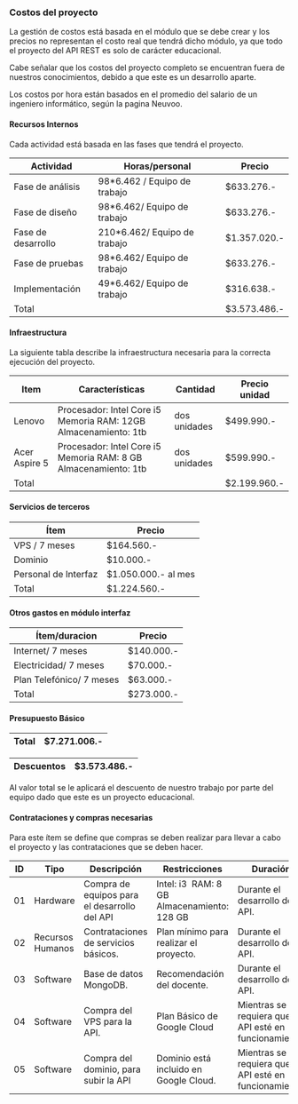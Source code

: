 ### Costos del proyecto

La gestión de costos está basada en el módulo que se debe crear y los precios no representan el costo real que tendrá dicho módulo, ya que todo el proyecto del API REST es solo de carácter educacional.

Cabe señalar que los costos del proyecto completo se encuentran fuera de nuestros conocimientos, debido a que este es un desarrollo aparte.

Los costos por hora están basados en el promedio del salario de un ingeniero informático, según la pagina Neuvoo. 

#### Recursos Internos 

Cada actividad está basada en las fases que tendrá el proyecto.


Actividad | Horas/personal | Precio
-- | -- | --
Fase de análisis | 98*6.462 / Equipo   de trabajo | $633.276.-
Fase de diseño | 98*6.462/ Equipo de   trabajo | $633.276.-
Fase de desarrollo | 210*6.462/ Equipo   de trabajo | $1.357.020.-
Fase de pruebas | 98*6.462/ Equipo de   trabajo | $633.276.-
Implementación | 49*6.462/ Equipo de   trabajo | $316.638.-
Total |   | $3.573.486.-

#### Infraestructura

La siguiente tabla describe la infraestructura necesaria para la correcta ejecución del proyecto.

Item | Características | Cantidad | Precio unidad
-- | -- | -- | --
Lenovo | Procesador: Intel Core i5   Memoria RAM: 12GB   Almacenamiento: 1tb | dos unidades | $499.990.-
Acer Aspire 5 | Procesador: Intel Core i5   Memoria RAM: 8 GB   Almacenamiento: 1tb | dos unidades | $599.990.-
Total |   |   | $2.199.960.-

#### Servicios de terceros

Ítem | Precio
-- | --
VPS / 7 meses | $164.560.-
Dominio | $10.000.-
Personal de   Interfaz | $1.050.000.- al   mes
Total | $1.224.560.-

#### Otros gastos en módulo interfaz

Ítem/duracion | Precio
-- | --
Internet/ 7   meses | $140.000.-
Electricidad/ 7   meses | $70.000.-
Plan Telefónico/ 7   meses | $63.000.-
Total | $273.000.-

#### Presupuesto Básico 

Total | $7.271.006.-
-- | --

Descuentos | $3.573.486.-
-- | --

Al valor total se le aplicará el descuento de nuestro trabajo por parte del equipo dado que este es un proyecto educacional.

#### Contrataciones y compras necesarias

Para este ítem se define que compras se deben realizar para llevar a cabo el proyecto y las contrataciones que se deben hacer.

ID | Tipo | Descripción | Restricciones | Duración
-- | -- | -- | -- | --
01 | Hardware | Compra de equipos para el desarrollo   del API | Intel: i3    RAM: 8 GB   Almacenamiento: 128 GB | Durante el desarrollo de la API.
02 | Recursos Humanos | Contrataciones de servicios básicos. | Plan mínimo para realizar el   proyecto. | Durante el desarrollo de la API.
03 | Software | Base de datos MongoDB. | Recomendación del docente. | Durante el desarrollo de la API.
04 | Software | Compra del VPS para la API. | Plan Básico de Google Cloud | Mientras se requiera que la API esté   en funcionamiento.
05 | Software | Compra del dominio, para subir la API | Dominio está incluido en Google   Cloud. | Mientras se requiera que la API esté   en funcionamiento.
